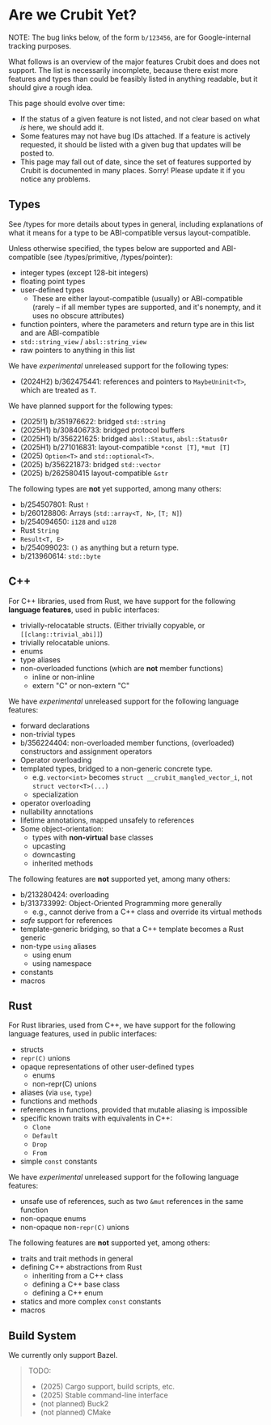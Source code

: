 # Are we Crubit Yet?

NOTE: The bug links below, of the form `b/123456`, are for Google-internal
tracking purposes.

What follows is an overview of the major features Crubit does and does not
support. The list is necessarily incomplete, because there exist more features
and types than could be feasibly listed in anything readable, but it should give
a rough idea.

This page should evolve over time:

*   If the status of a given feature is not listed, and not clear based on what
    *is* here, we should add it.
*   Some features may not have bug IDs attached. If a feature is actively
    requested, it should be listed with a given bug that updates will be posted
    to.
*   This page may fall out of date, since the set of features supported by
    Crubit is documented in many places. Sorry! Please update it if you notice
    any problems.

## Types

See <internal link>/types for more details about types in general, including
explanations of what it means for a type to be ABI-compatible versus
layout-compatible.

Unless otherwise specified, the types below are supported and ABI-compatible
(see <internal link>/types/primitive, <internal link>/types/pointer):

*   integer types (except 128-bit integers)
*   floating point types
*   user-defined types
    *   These are either layout-compatible (usually) or ABI-compatible (rarely –
        if all member types are supported, and it's nonempty, and it uses no
        obscure attributes)
*   function pointers, where the parameters and return type are in this list and
    are ABI-compatible
*   `std::string_view` / `absl::string_view`
*   raw pointers to anything in this list

We have *experimental* unreleased support for the following types:

*   (2024H2) b/362475441: references and pointers to `MaybeUninit<T>`, which are
    treated as `T`.

We have planned support for the following types:

*   (2025!1) b/351976622: bridged `std::string`
*   (2025H1) b/308406733: bridged protocol buffers
*   (2025H1) b/356221625: bridged `absl::Status`, `absl::StatusOr`
*   (2025H1) b/271016831: layout-compatible `*const [T]`, `*mut [T]`
*   (2025) `Option<T>` and `std::optional<T>`.
*   (2025) b/356221873: bridged `std::vector`
*   (2025) b/262580415 layout-compatible `&str`

The following types are **not** yet supported, among many others:

*   b/254507801: Rust `!`
*   b/260128806: Arrays (`std::array<T, N>`, `[T; N]`)
*   b/254094650: `i128` and `u128`
*   Rust `String`
*   `Result<T, E>`
*   b/254099023: `()` as anything but a return type.
*   b/213960614: `std::byte`

## C++

For C++ libraries, used from Rust, we have support for the following **language
features**, used in public interfaces:

*   trivially-relocatable structs. (Either trivially copyable, or
    `[[clang::trivial_abi]]`)
*   trivially relocatable unions.
*   enums
*   type aliases
*   non-overloaded functions (which are **not** member functions)
    *   inline or non-inline
    *   extern "C" or non-extern "C"

We have *experimental* unreleased support for the following language features:

*   forward declarations
*   non-trivial types
*   b/356224404: non-overloaded member functions, (overloaded) constructors and
    assignment operators
*   Operator overloading
*   templated types, bridged to a non-generic concrete type.
    *   e.g. `vector<int>` becomes `struct __crubit_mangled_vector_i`, not
        `struct vector<T>(...)`
    *   specialization
*   operator overloading
*   nullability annotations
*   lifetime annotations, mapped unsafely to references
*   Some object-orientation:
    *   types with **non-virtual** base classes
    *   upcasting
    *   downcasting
    *   inherited methods

The following features are **not** supported yet, among many others:

*   b/213280424: overloading
*   b/313733992: Object-Oriented Programming more generally
    *   e.g., cannot derive from a C++ class and override its virtual methods
*   *safe* support for references
*   template-generic bridging, so that a C++ template becomes a Rust generic
*   non-type `using` aliases
    *   using enum
    *   using namespace
*   constants
*   macros

## Rust

For Rust libraries, used from C++, we have support for the following language
features, used in public interfaces:

*   structs
*   `repr(C)` unions
*   opaque representations of other user-defined types
    *   enums
    *   non-repr(C) unions
*   aliases (via `use`, `type`)
*   functions and methods
*   references in functions, provided that mutable aliasing is impossible
*   specific known traits with equivalents in C++:
    *   `Clone`
    *   `Default`
    *   `Drop`
    *   `From`
*   simple `const` constants

We have *experimental* unreleased support for the following language features:

*   unsafe use of references, such as two `&mut` references in the same function
*   non-opaque enums
*   non-opaque non-`repr(C)` unions

The following features are **not** supported yet, among others:

*   traits and trait methods in general
*   defining C++ abstractions from Rust
    *   inheriting from a C++ class
    *   defining a C++ base class
    *   defining a C++ enum
*   statics and more complex `const` constants
*   macros

## Build System

We currently only support Bazel.

> TODO:
> 
> *   (2025) Cargo support, build scripts, etc.
> *   (2025) Stable command-line interface
> *   (not planned) Buck2
> *   (not planned) CMake
